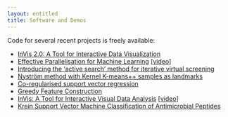 ```yaml
---
layout: entitled
title: Software and Demos
---
```


Code for several recent projects is freely available:
 -   [InVis 2.0: A Tool for Interactive Data Visualization](https://github.com/faguodev/invis)
 -   [Effective Parallelisation for Machine Learning](https://bitbucket.org/Michael_Kamp/radonmachine)  [[video](https://www.youtube.com/watch?v=IzaHpwf2FGY)]
 -   [Introducing the ‘active search’ method for iterative virtual screening](https://github.com/rmgarnett/active_virtual_screening)
 -   [Nyström method with Kernel K-means++ samples as landmarks](https://bitbucket.org/doglic/nystroem)
 -   [Co-regularised support vector regression](https://bitbucket.org/Michael_Kamp/cosvr)
 -   [Greedy Feature Construction](https://bitbucket.org/doglic/gfc)
 -   [InVis: A Tool for Interactive Visual Data Analysis]({{site.url}}{{page.url}}InVis/) [[video](https://drive.google.com/file/d/1EYubxd6CxgXlmYsKJNii5ryPX8OWlMvj/view?usp=sharing)]
 - [Krein Support Vector Machine Classification of Antimicrobial Peptides](https://github.com/Mrjoeybux/KreinAMP)
